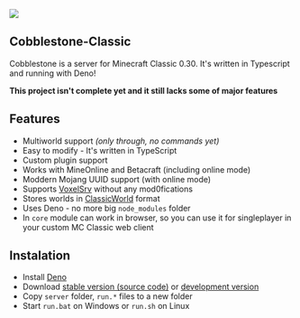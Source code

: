 ![](https://i.imgur.com/isM7EQY.png)
## Cobblestone-Classic

Cobblestone is a server for Minecraft Classic 0.30. It's written in Typescript and running with Deno!

**This project isn't complete yet and it still lacks some of major features**

## Features
- Multiworld support *(only through, no commands yet)*
- Easy to modify - It's written in TypeScript
- Custom plugin support
- Works with MineOnline and Betacraft (including online mode)
- Moddern Mojang UUID support (with online mode)
- Supports [VoxelSrv](https://voxelsrv.pb4.eu/) without any mod0fications
- Stores worlds in [ClassicWorld](https://wiki.vg/ClassicWorld_file_format) format
- Uses Deno - no more big `node_modules` folder
- In `core` module can work in browser, so you can use it for singleplayer in your custom MC Classic web client

## Instalation
- Install [Deno](https://deno.land/)
- Download [stable version (source code)](https://github.com/Patbox/Cobblestone-Classic/releases) or [development version](https://github.com/Patbox/Cobblestone-Classic/archive/refs/heads/master.zip)
- Copy `server` folder, `run.*` files to a new folder
- Start `run.bat` on Windows or `run.sh` on Linux

